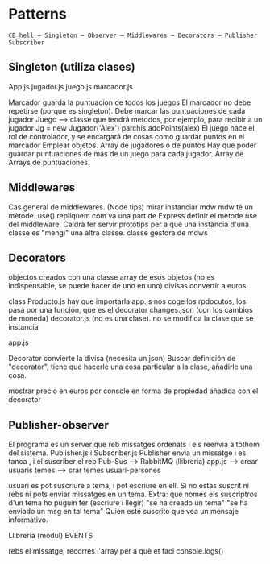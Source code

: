 # Patterns
```
CB_hell – Singleton – Observer – Middlewares – Decorators – Publisher Subscriber 
```

## Singleton (utiliza clases) 
App.js 
jugador.js
juego.js
marcador.js

Marcador guarda la puntuacion de todos los juegos 
El marcador no debe repetirse (porque es singleton). Debe marcar las puntuaciones de cada jugador 
Juego --> classe que tendrá metodos, por ejemplo, para recibir a un jugador 
Jg = new Jugador('Alex') 
parchís.addPoints(alex)
El juego hace el rol de controlador, y se encargará de cosas como guardar puntos en el marcador
Emplear objetos.
Array de jugadores o de puntos
Hay que poder guardar puntuaciones de más de un juego para cada jugador.
Array de Arrays de puntuaciones.

##  Middlewares

Cas general de middlewares.
(Node tips) mirar
instanciar mdw
mdw té un mètode .use() 
repliquem com va una part de Express
definir el mètode use del middleware.
Caldrà fer servir prototips per a què una instància d'una classe es "mengi" una altra classe.
classe gestora de mdws

## Decorators

objectos creados con una classe
array de esos objetos (no es indispensable, se puede hacer de uno en uno)
divisas convertir a euros

class Producto.js hay que importarla
app.js nos coge los rpdocutos, los pasa por una función, que es el decorator
changes.json (con los cambios de moneda)
decorator.js (no es una clase). no se modifica la clase que se instancia

app.js

Decorator convierte la divisa (necesita un json)
Buscar definición de "decorator", tiene que hacerle una cosa particular a la clase, añadirle una cosa.

mostrar precio en euros por console en forma de propiedad añadida con el decorator

## Publisher-observer

El programa es un server que reb missatges ordenats i els reenvia a tothom del sistema. 
Publisher.js i Subscriber.js 
Publisher envia un missatge i es tanca , i el suscriber el reb 
Pub-Sus --> RabbitMQ (llibreria) 
app.js --> crear usuaris
temes --> crar temes
usuari-persones

usuari es pot suscriure a tema, i pot escriure en ell.
Si no estas suscrit ni rebs ni pots enviar missatges en un tema.
Extra: que només els suscriptros d'un tema ho puguin fer (escriure i llegir)
"se ha creado un tema"
"se ha enviado un msg en tal tema"
Quien esté suscrito que vea un mensaje informativo.

Llibreria (mòdul) EVENTS

rebs el missatge, recorres l'array per a què et faci console.logs()